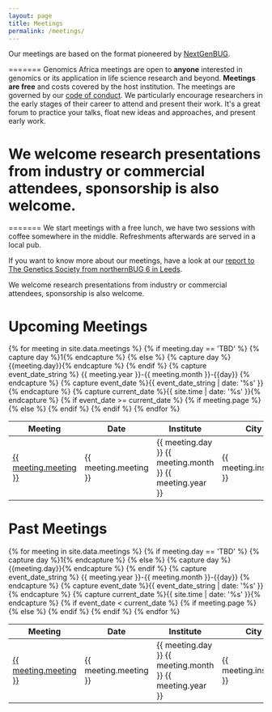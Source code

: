```yaml
---
layout: page
title: Meetings
permalink: /meetings/
---
```


Our meetings are based on the format pioneered by [NextGenBUG](http://nextgenbug.org).

=======
Genomics Africa meetings are open to **anyone** interested in genomics or its application
in life science research and beyond. **Meetings are free** and costs covered
by the host institution. The meetings are governed by our [code of conduct](https://northernbug.github.io/code_of_conduct/). 
We particularly encourage researchers in the early stages of their career to attend and present their work. 
It's a great forum to practice your talks, float new ideas and approaches, and present early work. 

We welcome research presentations from industry or commercial attendees, sponsorship is also welcome.
=======

=======
We start meetings with a free lunch, we have two sessions with coffee somewhere in the middle. Refreshments
afterwards are served in a local pub.

If you want to know more about our meetings, have a look at our [report to The Genetics Society from northernBUG 6 in Leeds](assets/nbug_gensoc_meeting_report.pdf).

We welcome research presentations from industry or commercial attendees, sponsorship is also welcome.


# Upcoming Meetings

<table>
<thead>
<th>Meeting</th>
<th>Date</th>
<th>Institute</th>
<th>City</th>
</thead>
{% for meeting in site.data.meetings %}
{% if meeting.day == 'TBD' %}
{% capture day %}1{% endcapture %}
{% else %}
{% capture day %}{{meeting.day}}{% endcapture %}
{% endif %}
{% capture event_date_string %} {{ meeting.year }}-{{ meeting.month }}-{{day}} {% endcapture %}
{% capture event_date %}{{ event_date_string | date: '%s' }}{% endcapture %}
{% capture current_date %}{{ site.time | date: '%s' }}{% endcapture %}
{% if event_date >= current_date %}
<tr>
{% if meeting.page %}
<td><a href="/{{meeting.page}}">{{ meeting.meeting }}</a></td>
{% else %}
<td>{{ meeting.meeting }}</td>
{% endif %}
<td>{{ meeting.day }} {{ meeting.month }} {{ meeting.year }}</td>
<td>{{ meeting.institute }}</td>
<td>{{ meeting.city }}</td>
</tr>
{% endif %}
{% endfor %}
</table>

# Past Meetings

<table>
<thead>
<th>Meeting</th>
<th>Date</th>
<th>Institute</th>
<th>City</th>
</thead>
{% for meeting in site.data.meetings %}
{% if meeting.day == 'TBD' %}
{% capture day %}1{% endcapture %}
{% else %}
{% capture day %}{{meeting.day}}{% endcapture %}
{% endif %}
{% capture event_date_string %} {{ meeting.year }}-{{ meeting.month }}-{{day}} {% endcapture %}
{% capture event_date %}{{ event_date_string | date: '%s' }}{% endcapture %}
{% capture current_date %}{{ site.time | date: '%s' }}{% endcapture %}
{% if event_date < current_date %}
<tr>
{% if meeting.page %}
<td><a href="/{{meeting.page}}">{{ meeting.meeting }}</a></td>
{% else %}
<td>{{ meeting.meeting }}</td>
{% endif %}
<td>{{ meeting.day }} {{ meeting.month }} {{ meeting.year }}</td>
<td>{{ meeting.institute }}</td>
<td>{{ meeting.city }}</td>
</tr>
{% endif %}
{% endfor %}
</table>
